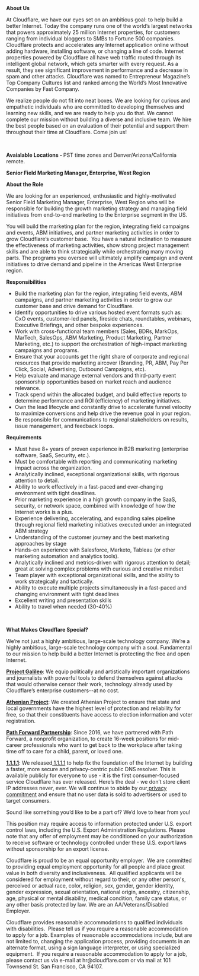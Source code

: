 <div class="content-intro">
	<div><strong>About Us</strong></div>
	<div>
		<p><span style="font-weight: 400;">At Cloudflare, we have our eyes set on an ambitious goal: to help build a better Internet. Today the company runs one of the world’s largest networks that powers approximately 25 million Internet properties, for customers ranging from individual bloggers to SMBs to Fortune 500 companies. Cloudflare protects and accelerates any Internet application online without adding hardware, installing software, or changing a line of code. Internet properties powered by Cloudflare all have web traffic routed through its intelligent global network, which gets smarter with every request. As a result, they see significant improvement in performance and a decrease in spam and other attacks. Cloudflare was named to Entrepreneur Magazine’s Top Company Cultures list and ranked among the World’s Most Innovative Companies by Fast Company.</span><span style="font-weight: 400;">&nbsp;</span></p>
		<p><span style="font-weight: 400;">We realize people do not fit into neat boxes. We are looking for curious and empathetic individuals who are committed to developing themselves and learning new skills, and we are ready to help you do that. We cannot complete our mission without building a diverse and inclusive team. We hire the best people based on an evaluation of their potential and support them throughout their time at Cloudflare. Come join us!&nbsp;</span></p>
	</div>
</div>
<p>&nbsp;</p>
<p><strong>Avaialable Locations - </strong>PST time zones and Denver/Arizona/California remote.</p>
<p><strong>Senior Field Marketing Manager, Enterprise, West Region</strong></p>
<p><strong>About the Role</strong></p>
<p>We are looking for an experienced, enthusiastic and highly-motivated Senior Field Marketing Manager, Enterprise, West Region who will be responsible for building the growth marketing strategy and managing field initiatives from end-to-end marketing to the Enterprise segment in the US.</p>
<p>You will build the marketing plan for the region, integrating field campaigns and events, ABM initiatives, and partner marketing activities in order to grow Cloudflare’s customer base.&nbsp; You have a natural inclination to measure the effectiveness of marketing activities, show strong project management skills and are able to think strategically while orchestrating many moving parts. The programs you oversee will ultimately amplify campaign and event initiatives to drive demand and pipeline in the Americas West Enterprise region.</p>
<p><strong>Responsibilities</strong></p>
<ul>
	<li>Build the marketing plan for the region, integrating field events, ABM campaigns, and partner marketing activities in order to grow our customer base and drive demand for Cloudflare.&nbsp;</li>
	<li>Identify opportunities to drive various hosted event formats such as: CxO events, customer-led panels, fireside chats, roundtables, webinars, Executive Briefings, and other bespoke experiences.</li>
	<li>Work with cross-functional team members (Sales, BDRs, MarkOps, MarTech, SalesOps, ABM Marketing, Product Marketing, Partner Marketing, etc.) to support the orchestration of high-impact marketing campaigns and programs.</li>
	<li>Ensure that your accounts get the right share of corporate and regional resources that provide marketing aircover (Branding, PR, ABM, Pay Per Click, Social, Advertising, Outbound Campaigns, etc).&nbsp;</li>
	<li>Help evaluate and manage external vendors and third-party event sponsorship opportunities based on market reach and audience relevance.&nbsp;</li>
	<li>Track spend within the allocated budget, and build effective reports to determine performance and ROI (efficiency) of marketing initiatives.</li>
	<li>Own the lead lifecycle and constantly drive to accelerate funnel velocity to maximize conversions and help drive the revenue goal in your region.</li>
	<li>Be responsible for communications to regional stakeholders on results, issue management, and feedback loops.&nbsp;</li>
</ul>
<p><strong>Requirements</strong></p>
<ul>
	<li>Must have 8+ years of proven experience in B2B marketing (enterprise software, SaaS, Security, etc.).</li>
	<li>Must be comfortable with reporting and communicating marketing impact across the organization.</li>
	<li>Analytically inclined, exceptional organizational skills, with rigorous attention to detail.</li>
	<li>Ability to work effectively in a fast-paced and ever-changing environment with tight deadlines.</li>
	<li>Prior marketing experience in a high growth company in the SaaS, security, or network space, combined with knowledge of how the Internet works is a plus.</li>
	<li>Experience delivering, accelerating, and expanding sales pipeline through regional field marketing initiatives executed under an integrated ABM strategy</li>
	<li>Understanding of the customer journey and the best marketing approaches by stage</li>
	<li>Hands-on experience with Salesforce, Marketo, Tableau (or other marketing automation and analytics tools).</li>
	<li>Analytically inclined and metrics-driven with rigorous attention to detail; great at solving complex problems with curious and creative mindset</li>
	<li>Team player with exceptional organizational skills, and the ability to work strategically and tactically.&nbsp;</li>
	<li>Ability to execute multiple projects simultaneously in a fast-paced and changing environment with tight deadlines</li>
	<li>Excellent writing and presentation skills</li>
	<li>Ability to travel when needed (30-40%)</li>
</ul>
<p>&nbsp;</p>
<div class="content-conclusion">
	<p><strong>What Makes Cloudflare Special?</strong></p>
	<p><span style="font-weight: 400;">We’re not just a highly ambitious, large-scale technology company. We’re a highly ambitious, large-scale technology company with a soul. Fundamental to our mission to help build a better Internet is protecting the free and open Internet.</span></p>
	<p><a href="https://blog.cloudflare.com/protecting-free-expression-online/"><strong>Project Galileo</strong></a><span style="font-weight: 400;">: We equip politically and artistically important organizations and journalists with powerful tools to defend themselves against attacks that would otherwise censor their work, technology already used by Cloudflare’s enterprise customers--at no cost.</span></p>
	<p><strong><a href="https://www.cloudflare.com/athenian/">Athenian Project</a></strong><span style="font-weight: 400;">: We created Athenian Project to ensure that state and local governments have the highest level of protection and reliability for free, so that their constituents have access to election information and voter registration.</span></p>
	<p><a href="https://blog.cloudflare.com/tag/path-forward/"><strong>Path Forward Partnership</strong></a><span style="font-weight: 400;">: Since 2016, we have partnered with Path Forward, a nonprofit organization, to create 16-week positions for mid-career professionals who want to get back to the workplace after taking time off to care for a child, parent, or loved one.</span></p>
	<p><a href="https://1.1.1.1/"><strong>1.1.1.1</strong></a><span style="font-weight: 400;">: We released</span><a href="https://1.1.1.1/"> <span style="font-weight: 400;">1.1.1.1</span></a><span style="font-weight: 400;"> to help fix the foundation of the Internet by building a faster, more secure and privacy-centric public DNS resolver. This is available publicly for everyone to use - it is the first consumer-focused service Cloudflare has ever released. Here’s the deal - we don’t store client IP addresses never, ever. We will continue to abide by our</span><a href="https://developers.cloudflare.com/1.1.1.1/privacy/public-dns-resolver"> privacy commitment</a><span style="font-weight: 400;"> and ensure that no user data is sold to advertisers or used to target consumers.</span></p>
	<p><span style="font-weight: 400;">Sound like something you’d like to be a part of? We’d love to hear from you!</span></p>
	<p><span style="font-weight: 400;">This position may require access to information protected under U.S. export control laws, including the U.S. Export Administration Regulations. Please note that any offer of employment may be conditioned on your authorization to receive software or technology controlled under these U.S. export laws without sponsorship for an export license.</span></p>
	<p><span style="font-weight: 400;">Cloudflare is proud to be an equal opportunity employer. &nbsp;We are committed to providing equal employment opportunity for all people and place great value in both diversity and inclusiveness. &nbsp;All qualified applicants will be considered for employment without regard to their, or any other person's, perceived or actual</span> <span style="font-weight: 400;">race, color, religion, sex, gender, gender identity, gender expression, sexual orientation, national origin, ancestry, citizenship, age, physical or mental disability, medical condition, family care status, or any other basis protected by law. </span><span style="font-weight: 400;">We are an AA/Veterans/Disabled Employer.</span></p>
	<p><span style="font-weight: 400;">Cloudflare provides reasonable accommodations to qualified individuals with disabilities. &nbsp;Please tell us if you require a reasonable accommodation to apply for a job. Examples of reasonable accommodations include, but are not limited to, changing the application process, providing documents in an alternate format, using a sign language interpreter, or using specialized equipment. &nbsp;If you require a reasonable accommodation to apply for a job, please contact us via e-mail at </span><span style="font-weight: 400;">hr@cloudflare.com</span><span style="font-weight: 400;"> or via mail at 101 Townsend St. San Francisco, CA 94107.</span></p>
</div>